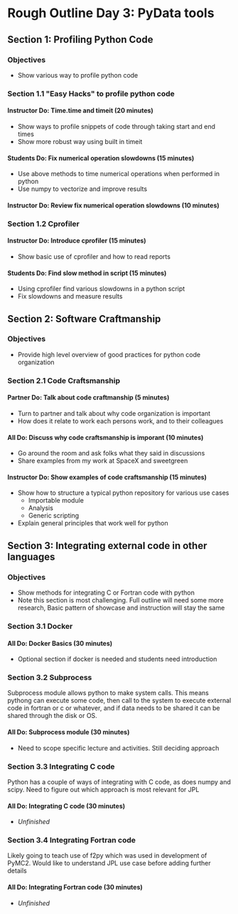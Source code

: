 # Rough Outline Day 3: PyData tools

## Section 1: Profiling Python Code

### Objectives
* Show various way to profile python code

### Section 1.1 "Easy Hacks" to profile python code
#### Instructor Do: Time.time and timeit (20 minutes)
* Show ways to profile snippets of code through taking start and end times
* Show more robust way using built in timeit 

#### Students Do: Fix numerical operation slowdowns (15 minutes)
* Use above methods to time numerical operations when performed in python
* Use numpy to vectorize and improve results

#### Instructor Do: Review fix numerical operation slowdowns (10 minutes)

### Section 1.2 Cprofiler
#### Instructor Do: Introduce cprofiler (15 minutes)
* Show basic use of cprofiler and how to read reports

#### Students Do: Find slow method in script (15 minutes)
* Using cprofiler find various slowdowns in a python script
* Fix slowdowns and measure results

## Section 2: Software Craftmanship
### Objectives
* Provide high level overview of good practices for python code organization

### Section 2.1 Code Craftsmanship
#### Partner Do: Talk about code craftmanship (5 minutes)
* Turn to partner and talk about why code organization is important
* How does it relate to work each persons work, and to their colleagues

#### All Do: Discuss why code craftsmanship is imporant (10 minutes)
* Go around the room and ask folks what they said in discussions
* Share examples from my work at SpaceX and sweetgreen

#### Instructor Do: Show examples of code craftsmanship (15 minutes)
* Show how to structure a typical python repository for various use cases
  * Importable module
  * Analysis
  * Generic scripting
* Explain general principles that work well for python

## Section 3: Integrating external code in other languages
### Objectives 
* Show methods for integrating C or Fortran code with python
* Note this section is most challenging. Full outline will need some more research,
Basic pattern of showcase and instruction will stay the same

### Section 3.1 Docker
#### All Do: Docker Basics (30 minutes)
* Optional section if docker is needed and students need introduction

### Section 3.2 Subprocess
Subprocess module allows python to make system calls. This means pythong
can execute some code, then call to the system to execute external code
in fortran or c or whatever, and if data needs to be shared it can be 
shared through the disk or OS.
#### All Do: Subprocess module (30 minutes)
* Need to scope specific lecture and activities. Still deciding approach

### Section 3.3 Integrating C code
Python has a couple of ways of integrating with C code, as does numpy
and scipy. Need to figure out which approach is most relevant for JPL
#### All Do: Integrating C code (30 minutes)
* *Unfinished* 

### Section 3.4 Integrating Fortran code
Likely going to teach use of f2py which was used in development of PyMC2.
Would like to understand JPL use case before adding further details
#### All Do: Integrating Fortran code (30 minutes)
* *Unfinished* 

